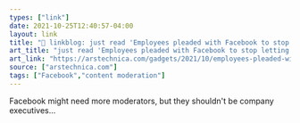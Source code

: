 ```yaml
---
types: ["link"]
date: 2021-10-25T12:40:57-04:00
layout: link
title: "🔗 linkblog: just read 'Employees pleaded with Facebook to stop letting politicians bend rules | Ars Technica'"
art_title: "just read 'Employees pleaded with Facebook to stop letting politicians bend rules | Ars Technica"
art_link: "https://arstechnica.com/gadgets/2021/10/employees-pleaded-with-facebook-to-stop-letting-politicians-bend-rules/"
source: ["arstechnica.com"]
tags: ["Facebook","content moderation"]
---
```

Facebook might need more moderators, but they shouldn't be company executives...
